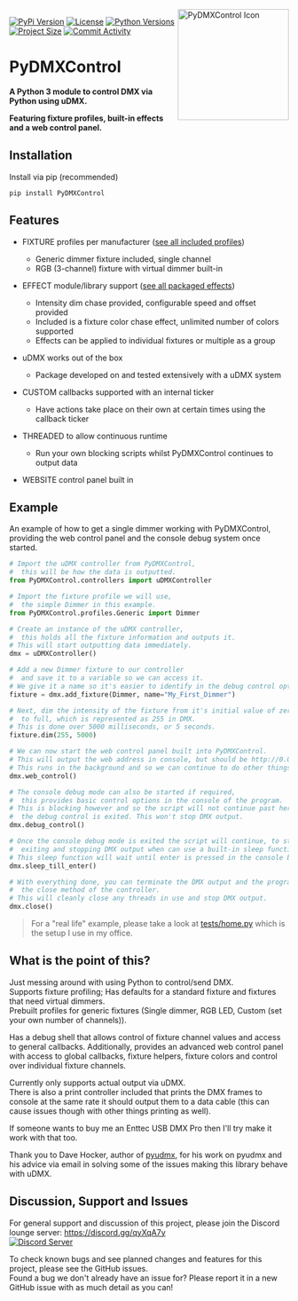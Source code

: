 <img src="brand/PyDMXControl_icon-500x500.png" alt="PyDMXControl Icon" align="right" width="200"/>

[![PyPi Version](https://img.shields.io/pypi/v/PyDMXControl.svg?maxAge=2592000&style=flat-square)](https://pypi.org/project/PyDMXControl/)
[![License](https://img.shields.io/pypi/l/PyDMXControl.svg?maxAge=2592000&style=flat-square)](LICENSE)
[![Python Versions](https://img.shields.io/pypi/pyversions/PyDMXControl.svg?maxAge=2592000&style=flat-square)](https://pypi.org/project/PyDMXControl/)
[![Project Size](https://img.shields.io/github/languages/code-size/MattIPv4/PyDMXControl.svg?maxAge=2592000&style=flat-square)](PyDMXControl)
[![Commit Activity](https://img.shields.io/github/commit-activity/y/MattIPv4/PyDMXControl.svg?maxAge=2592000&style=flat-square)](https://github.com/MattIPv4/PyDMXControl/commits)

# PyDMXControl

**A Python 3 module to control DMX via Python using uDMX.**

**Featuring fixture profiles, built-in effects and a web control panel.**

## Installation

Install via pip (recommended)

    pip install PyDMXControl

## Features

* FIXTURE profiles per manufacturer ([see all included profiles](PyDMXControl/profiles))
  * Generic dimmer fixture included, single channel
  * RGB (3-channel) fixture with virtual dimmer built-in


* EFFECT module/library support ([see all packaged effects](PyDMXControl/effects))
  * Intensity dim chase provided, configurable speed and offset provided
  * Included is a fixture color chase effect, unlimited number of colors supported
  * Effects can be applied to individual fixtures or multiple as a group
  
  
* uDMX works out of the box
  * Package developed on and tested extensively with a uDMX system
  
  
* CUSTOM callbacks supported with an internal ticker
  * Have actions take place on their own at certain times using the callback ticker
  
  
* THREADED to allow continuous runtime
  * Run your own blocking scripts whilst PyDMXControl continues to output data
  
  
* WEBSITE control panel built in

## Example

An example of how to get a single dimmer working with PyDMXControl, 
providing the web control panel and the console debug system once started.

```python
# Import the uDMX controller from PyDMXControl,
#  this will be how the data is outputted.
from PyDMXControl.controllers import uDMXController

# Import the fixture profile we will use,
#  the simple Dimmer in this example.
from PyDMXControl.profiles.Generic import Dimmer

# Create an instance of the uDMX controller, 
#  this holds all the fixture information and outputs it.
# This will start outputting data immediately.
dmx = uDMXController()

# Add a new Dimmer fixture to our controller
#  and save it to a variable so we can access it.
# We give it a name so it's easier to identify in the debug control options.
fixture = dmx.add_fixture(Dimmer, name="My_First_Dimmer")

# Next, dim the intensity of the fixture from it's initial value of zero
#  to full, which is represented as 255 in DMX.
# This is done over 5000 milliseconds, or 5 seconds.
fixture.dim(255, 5000)

# We can now start the web control panel built into PyDMXControl.
# This will output the web address in console, but should be http://0.0.0.0:8000
# This runs in the background and so we can continue to do other things still.
dmx.web_control()

# The console debug mode can also be started if required,
#  this provides basic control options in the console of the program.
# This is blocking however and so the script will not continue past here until
#  the debug control is exited. This won't stop DMX output.
dmx.debug_control()

# Once the console debug mode is exited the script will continue, to stop it
#  exiting and stopping DMX output when can use a built-in sleep function.
# This sleep function will wait until enter is pressed in the console before continuing.
dmx.sleep_till_enter()

# With everything done, you can terminate the DMX output and the program by calling
#  the close method of the controller.
# This will cleanly close any threads in use and stop DMX output.
dmx.close()
```

> For a "real life" example, please take a look at [tests/home.py](tests/home.py) which is the setup I use in my office.

## What is the point of this?

Just messing around with using Python to control/send DMX.\
Supports fixture profiling; Has defaults for a standard fixture and fixtures that need virtual dimmers.\
Prebuilt profiles for generic fixtures (Single dimmer, RGB LED, Custom (set your own number of channels)).

Has a debug shell that allows control of fixture channel values and access to general callbacks. Additionally, provides 
an advanced web control panel with access to global callbacks, fixture helpers, fixture colors and control over 
individual fixture channels.

Currently only supports actual output via uDMX.\
There is also a print controller included that prints the DMX frames to console at the same rate it should output them
 to a data cable (this can cause issues though with other things printing as well).

If someone wants to buy me an Enttec USB DMX Pro then I'll try make it work with that too.

Thank you to Dave Hocker, author of [pyudmx](https://github.com/dhocker/udmx-pyusb/), for his work on pyudmx and his
 advice via email in solving some of the issues making this library behave with uDMX.

## Discussion, Support and Issues

For general support and discussion of this project, please join the Discord lounge server: https://discord.gg/qyXqA7y \
[![Discord Server](https://discordapp.com/api/guilds/204663881799303168/widget.png?style=banner2)](https://discord.gg/qyXqA7y)

To check known bugs and see planned changes and features for this project, please see the GitHub issues.\
Found a bug we don't already have an issue for? Please report it in a new GitHub issue with as much detail as you can!
